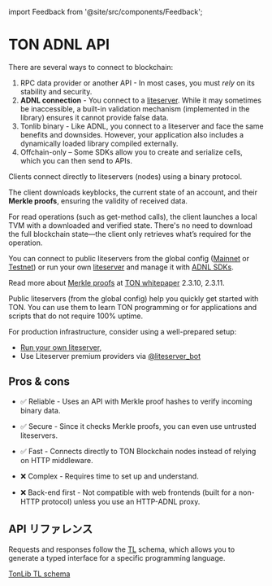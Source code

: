 import Feedback from '@site/src/components/Feedback';

# TON ADNL API

There are several ways to connect to blockchain:

1. RPC data provider or another API - In most cases, you must *rely* on its stability and security.
2. **ADNL connection** - You connect to a [liteserver](/v3/guidelines/nodes/running-nodes/liteserver-node). While it may sometimes be inaccessible, a built-in validation mechanism (implemented in the library) ensures it cannot provide false data.
3. Tonlib binary - Like ADNL, you connect to a liteserver and face the same benefits and downsides. However, your application also includes a dynamically loaded library compiled externally.
4. Offchain-only – Some SDKs allow you to create and serialize cells, which you can then send to APIs.

Clients connect directly to liteservers (nodes) using a binary protocol.

The client downloads keyblocks, the current state of an account, and their **Merkle proofs**, ensuring the validity of received data.

For read operations (such as get-method calls), the client launches a local TVM with a downloaded and verified state. There's no need to download the full blockchain state—the client only retrieves what’s required for the operation.

You can connect to public liteservers from the global config ([Mainnet](https://ton.org/global-config.json) or [Testnet](https://ton.org/testnet-global.config.json)) or run your own [liteserver](/v3/documentation/infra/nodes/node-types) and manage it with [ADNL SDKs](/v3/guidelines/dapps/apis-sdks/sdk#overview).

Read more about [Merkle proofs](/v3/documentation/data-formats/tlb/proofs) at [TON whitepaper](https://ton.org/ton.pdf) 2.3.10, 2.3.11.

Public liteservers (from the global config) help you quickly get started with TON. You can use them to learn TON programming or for applications and scripts that do not require 100% uptime.

For production infrastructure, consider using a well-prepared setup:

- [Run your own liteserver](/v3/guidelines/nodes/running-nodes/liteserver-node),
- Use Liteserver premium providers via [@liteserver_bot](https://t.me/liteserver_bot)

## Pros & cons

- ✅ Reliable - Uses an API with Merkle proof hashes to verify incoming binary data.

- ✅ Secure - Since it checks Merkle proofs, you can even use untrusted liteservers.

- ✅ Fast - Connects directly to TON Blockchain nodes instead of relying on HTTP middleware.

- ❌ Complex - Requires time to set up and understand.

- ❌ Back-end first - Not compatible with web frontends (built for a non-HTTP protocol) unless you use an HTTP-ADNL proxy.

## API リファレンス

Requests and responses follow the [TL](/v3/documentation/data-formats/tl) schema, which allows you to generate a typed interface for a specific programming language.

[TonLib TL schema](https://github.com/ton-blockchain/ton/blob/master/tl/generate/scheme/tonlib_api.tl)

<Feedback />

